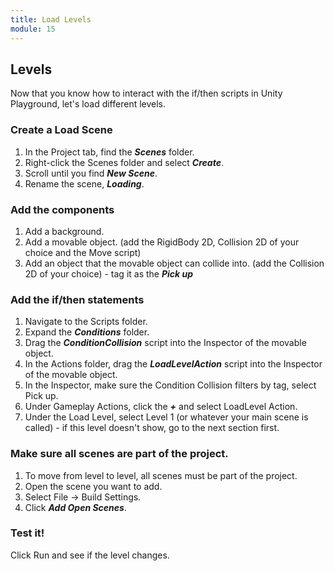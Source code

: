 ```yaml
---
title: Load Levels
module: 15
---
```



## Levels  

Now that you know how to interact with the if/then scripts in Unity Playground, let's load different levels.

### Create a Load Scene

1. In the Project tab, find the ***Scenes*** folder.
2. Right-click the Scenes folder and select ***Create***.
3. Scroll until you find ***New Scene***.
4. Rename the scene, ***Loading***.

### Add the components

1. Add a background.
2. Add a movable object. (add the RigidBody 2D, Collision 2D of your choice and the Move script)
3. Add an object that the movable object can collide into. (add the Collision 2D of your choice) - tag it as the ***Pick up***

### Add the if/then statements

1. Navigate to the Scripts folder.
2. Expand the ***Conditions*** folder.
3. Drag the ***ConditionCollision*** script into the Inspector of the movable object.
4. In the Actions folder, drag the ***LoadLevelAction*** script into the Inspector of the movable object.
5. In the Inspector, make sure the Condition Collision filters by tag, select Pick up.
6. Under Gameplay Actions, click the ***+*** and select LoadLevel Action.
7. Under the Load Level, select Level 1 (or whatever your main scene is called) - if this level doesn't show, go to the next section first.

### Make sure all scenes are part of the project.

1. To move from level to level, all scenes must be part of the project.
2. Open the scene you want to add.
3. Select File -> Build Settings.
4. Click ***Add Open Scenes***.

### Test it!

Click Run and see if the level changes.